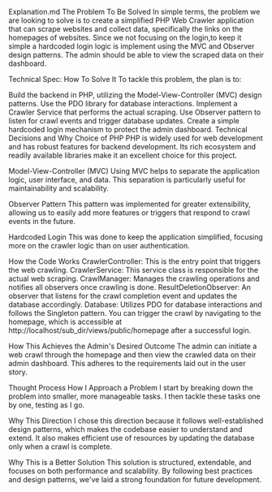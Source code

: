 
Explanation.md
The Problem To Be Solved
In simple terms, the problem we are looking to solve is to create a simplified PHP Web Crawler application that can scrape websites and collect data, specifically the links on the homepages of websites. Since we not focusing on the login,to keep it simple a hardcoded login logic is implement using the MVC and Observer design patterns. The admin should be able to view the scraped data on their dashboard.

Technical Spec: How To Solve It
To tackle this problem, the plan is to:

Build the backend in PHP, utilizing the Model-View-Controller (MVC) design patterns.
Use the PDO library for database interactions.
Implement a Crawler Service that performs the actual scraping.
Use Observer pattern to listen for crawl events and trigger database updates.
Create a simple hardcoded login mechanism to protect the admin dashboard.
Technical Decisions and Why
Choice of PHP
PHP is widely used for web development and has robust features for backend development. Its rich ecosystem and readily available libraries make it an excellent choice for this project.

Model-View-Controller (MVC)
Using MVC helps to separate the application logic, user interface, and data. This separation is particularly useful for maintainability and scalability.

Observer Pattern
This pattern was implemented for greater extensibility, allowing us to easily add more features or triggers that respond to crawl events in the future.

Hardcoded Login
This was done to keep the application simplified, focusing more on the crawler logic than on user authentication.

How the Code Works
CrawlerController: This is the entry point that triggers the web crawling.
CrawlerService: This service class is responsible for the actual web scraping.
CrawlManager: Manages the crawling operations and notifies all observers once crawling is done.
ResultDeletionObserver: An observer that listens for the crawl completion event and updates the database accordingly.
Database: Utilizes PDO for database interactions and follows the Singleton pattern.
You can trigger the crawl by navigating to the homepage, which is accessible at http://localhost/sub_dir/views/public/homepage after a successful login.

How This Achieves the Admin's Desired Outcome
The admin can initiate a web crawl through the homepage and then view the crawled data on their admin dashboard. This adheres to the requirements laid out in the user story.

Thought Process
How I Approach a Problem
I start by breaking down the problem into smaller, more manageable tasks. I then tackle these tasks one by one, testing as I go.

Why This Direction
I chose this direction because it follows well-established design patterns, which makes the codebase easier to understand and extend. It also makes efficient use of resources by updating the database only when a crawl is complete.

Why This is a Better Solution
This solution is structured, extendable, and focuses on both performance and scalability. By following best practices and design patterns, we've laid a strong foundation for future development.